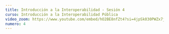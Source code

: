 ```yaml
---
title: Introducción a la Interoperabilidad - Sesión 4
curso: Introducción a la Interoperabilidad Pública
video_zoom: https://www.youtube.com/embed/hO2BE8nfZt4?si=4jpSk030PWZx7jNT
numero: 4
---
```

